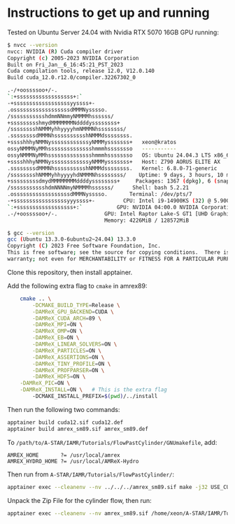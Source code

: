 # Instructions to get up and running

Tested on Ubuntu Server 24.04 with Nvidia RTX 5070 16GB GPU running:
```bash
$ nvcc --version
nvcc: NVIDIA (R) Cuda compiler driver
Copyright (c) 2005-2023 NVIDIA Corporation
Built on Fri_Jan__6_16:45:21_PST_2023
Cuda compilation tools, release 12.0, V12.0.140
Build cuda_12.0.r12.0/compiler.32267302_0
```
```bash
.-/+oossssoo+/-.
`:+ssssssssssssssssss+:`
-+ssssssssssssssssssyyssss+-
.ossssssssssssssssssdMMMNysssso.
/ssssssssssshdmmNNmmyNMMMMhssssss/
+ssssssssshmydMMMMMMMNddddyssssssss+
/sssssssshNMMMyhhyyyyhmNMMMNhssssssss/
.ssssssssdMMMNhsssssssssshNMMMdssssssss.
+sssshhhyNMMNyssssssssssssyNMMMysssssss+   xeon@kratos
ossyNMMMNyMMhsssssssssssssshmmmhssssssso   -----------
ossyNMMMNyMMhsssssssssssssshmmmhssssssso   OS: Ubuntu 24.04.3 LTS x86_64
+sssshhhyNMMNyssssssssssssyNMMMysssssss+   Host: Z790 AORUS ELITE AX
.ssssssssdMMMNhsssssssssshNMMMdssssssss.   Kernel: 6.8.0-71-generic
/sssssssshNMMMyhhyyyyhdNMMMNhssssssss/    Uptime: 9 days, 3 hours, 10 mins
+sssssssssdmydMMMMMMMMddddyssssssss+     Packages: 1367 (dpkg), 6 (snap)
/ssssssssssshdmNNNNmyNMMMMhssssss/      Shell: bash 5.2.21
.ossssssssssssssssssdMMMNysssso.       Terminal: /dev/pts/7
-+sssssssssssssssssyyyssss+-         CPU: Intel i9-14900KS (32) @ 5.900GHz
`:+ssssssssssssssssss+:`           GPU: NVIDIA 04:00.0 NVIDIA Corporation Device 2c05
.-/+oossssoo+/-.               GPU: Intel Raptor Lake-S GT1 [UHD Graphics 770]
                               Memory: 4226MiB / 128572MiB
```
```bash
$ gcc --version
gcc (Ubuntu 13.3.0-6ubuntu2~24.04) 13.3.0
Copyright (C) 2023 Free Software Foundation, Inc.
This is free software; see the source for copying conditions.  There is NO
warranty; not even for MERCHANTABILITY or FITNESS FOR A PARTICULAR PURPOSE.
```

Clone this repository, then install apptainer.

Add the following extra flag to `cmake` in amrex89: 
```bash
	cmake .. \
		-DCMAKE_BUILD_TYPE=Release \
		-DAMReX_GPU_BACKEND=CUDA \
		-DAMReX_CUDA_ARCH=89 \
		-DAMReX_MPI=ON \
		-DAMReX_OMP=ON \
		-DAMReX_EB=ON \
		-DAMReX_LINEAR_SOLVERS=ON \
		-DAMReX_PARTICLES=ON \
		-DAMReX_ASSERTIONS=ON \
		-DAMReX_TINY_PROFILE=ON \
		-DAMReX_PROFPARSER=ON \
		-DAMReX_HDF5=ON \
    -DAMReX_PIC=ON \
    -DAMReX_INSTALL=ON \   # This is the extra flag
		-DCMAKE_INSTALL_PREFIX=$(pwd)/../install
```

Then run the following two commands:
```bash
apptainer build cuda12.sif cuda12.def
apptainer build amrex_sm89.sif amrex_sm89.def
```
To `/path/to/A-STAR/IAMR/Tutorials/FlowPastCylinder/GNUmakefile`, add:
```make
AMREX_HOME       ?= /usr/local/amrex
AMREX_HYDRO_HOME ?= /usr/local/AMReX-Hydro
```
Then run from `A-STAR/IAMR/Tutorials/FlowPastCylinder/`:
```bash
apptainer exec --cleanenv --nv ../../../amrex_sm89.sif make -j32 USE_CUDA=TRUE USE_OMP=TRUE
```
Unpack the Zip File for the cylinder flow, then run:
```bash
apptainer exec --cleanenv --nv amrex_sm89.sif /home/xeon/A-STAR/IAMR/Tutorials/FlowPastCylinder/amr3d.gnu.MPI.CUDA.ex  /home/xeon/A-STAR/cylinder_test/inputs.3d.flow_past_cylinder-x
```

